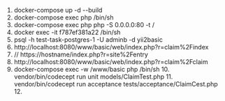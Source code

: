 1. docker-compose up -d --build 
2. docker-compose exec php /bin/sh
3. docker-compose exec php php -S 0.0.0.0:80 -t /
4. docker exec -it f787ef381a22 /bin/sh 
5. psql -h test-task-postgres-1 -U adminb -d yii2basic
6. http://localhost:8080/www/basic/web/index.php?r=claim%2Findex
7. // https://hostname/index.php?r=site%2Fentry
8. http://localhost:8080/www/basic/web/index.php?r=claim%2Fclaim
9. docker-compose exec -w /www/basic php /bin/sh
    10. vendor/bin/codecept run unit models/ClaimTest.php
    11. vendor/bin/codecept run acceptance tests/acceptance/ClaimCest.php
   12. 


